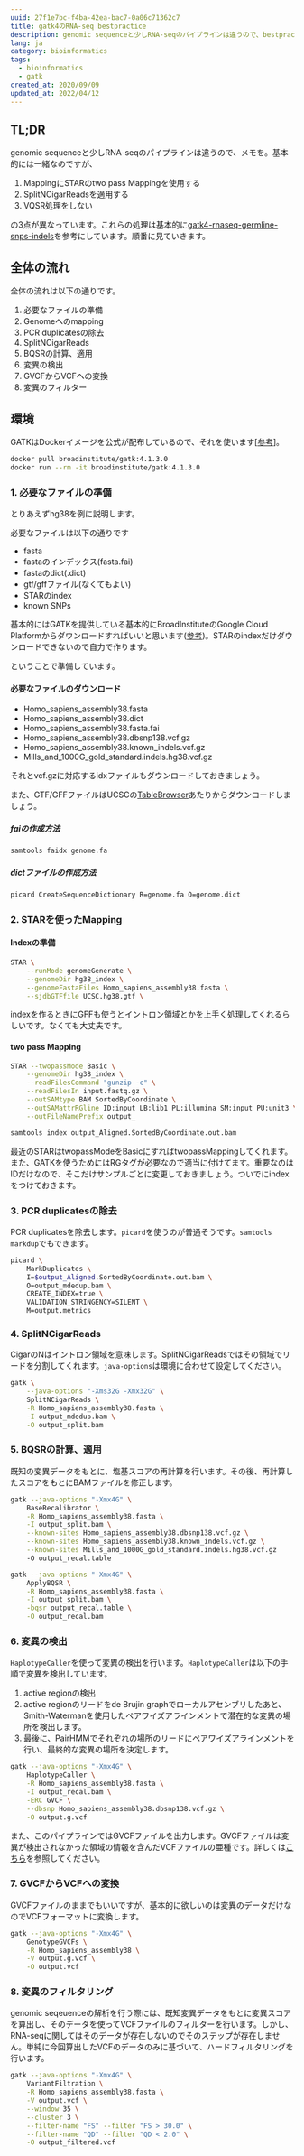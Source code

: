 ```yaml
---
uuid: 27f1e7bc-f4ba-42ea-bac7-0a06c71362c7
title: gatk4のRNA-seq bestpractice
description: genomic sequenceと少しRNA-seqのパイプラインは違うので、bestpracticeをbashで実行するメモ
lang: ja
category: bioinformatics
tags:
  - bioinformatics
  - gatk
created_at: 2020/09/09
updated_at: 2022/04/12
---
```


## TL;DR

genomic sequenceと少しRNA-seqのパイプラインは違うので、メモを。基本的には一緒なのですが、

1. MappingにSTARのtwo pass Mappingを使用する
2. SplitNCigarReadsを適用する
3. VQSR処理をしない

の3点が異なっています。これらの処理は基本的に[gatk4-rnaseq-germline-snps-indels](https://github.com/gatk-workflows/gatk4-rnaseq-germline-snps-indels)を参考にしています。順番に見ていきます。

## 全体の流れ

全体の流れは以下の通りです。

1. 必要なファイルの準備
2. Genomeへのmapping
3. PCR duplicatesの除去
4. SplitNCigarReads
5. BQSRの計算、適用
6. 変異の検出
7. GVCFからVCFへの変換
8. 変異のフィルター

## 環境

GATKはDockerイメージを公式が配布しているので、それを使います[[参考](https://gatk.broadinstitute.org/hc/en-us/articles/360035889991--How-to-Run-GATK-in-a-Docker-container)]。

```bash
docker pull broadinstitute/gatk:4.1.3.0
docker run --rm -it broadinstitute/gatk:4.1.3.0
```

### 1. 必要なファイルの準備

とりあえずhg38を例に説明します。

必要なファイルは以下の通りです

- fasta
- fastaのインデックス(fasta.fai)
- fastaのdict(.dict)
- gtf/gffファイル(なくてもよい)
- STARのindex
- known SNPs

基本的にはGATKを提供している基本的にBroadInstituteのGoogle Cloud Platformからダウンロードすればいいと思います([参考](https://gatk.broadinstitute.org/hc/en-us/articles/360035890811-Resource-bundle))。STARのindexだけダウンロードできないので自力で作ります。

ということで準備しています。

#### 必要なファイルのダウンロード

- Homo_sapiens_assembly38.fasta
- Homo_sapiens_assembly38.dict
- Homo_sapiens_assembly38.fasta.fai
- Homo_sapiens_assembly38.dbsnp138.vcf.gz
- Homo_sapiens_assembly38.known_indels.vcf.gz
- Mills_and_1000G_gold_standard.indels.hg38.vcf.gz

それとvcf.gzに対応するidxファイルもダウンロードしておきましょう。

また、GTF/GFFファイルはUCSCの[TableBrowser](http://genome.ucsc.edu/cgi-bin/hgTables?hgsid=702445431_Sfbmz6yeD2TAoJchOBdnJQOWBi7t&clade=mammal&org=Human&db=hg38&hgta_group=genes&hgta_track=refSeqComposite&hgta_table=0&hgta_regionType=genome&position=chr1%3A11102837-11267747&hgta_outputType=primaryTable&hgta_outFileName=UCSC.hg38.gtf.gz)あたりからダウンロードしましょう。

##### faiの作成方法

```bash
samtools faidx genome.fa
```

##### dictファイルの作成方法

```bash
picard CreateSequenceDictionary R=genome.fa O=genome.dict
```

### 2. STARを使ったMapping

#### Indexの準備

```bash
STAR \
    --runMode genomeGenerate \
    --genomeDir hg38_index \
    --genomeFastaFiles Homo_sapiens_assembly38.fasta \
    --sjdbGTFfile UCSC.hg38.gtf \
```

indexを作るときにGFFも使うとイントロン領域とかを上手く処理してくれるらしいです。なくても大丈夫です。

#### two pass Mapping

```bash
STAR --twopassMode Basic \
    --genomeDir hg38_index \
    --readFilesCommand "gunzip -c" \
    --readFilesIn input.fastq.gz \
    --outSAMtype BAM SortedByCoordinate \
    --outSAMattrRGline ID:input LB:lib1 PL:illumina SM:input PU:unit3 \
    --outFileNamePrefix output_

samtools index output_Aligned.SortedByCoordinate.out.bam
```

最近のSTARはtwopassModeをBasicにすればtwopassMappingしてくれます。また、GATKを使うためにはRGタグが必要なので適当に付けてます。重要なのはIDだけなので、そこだけサンプルごとに変更しておきましょう。ついでにindexをつけておきます。

### 3. PCR duplicatesの除去

PCR duplicatesを除去します。`picard`を使うのが普通そうです。`samtools markdup`でもできます。

```bash
picard \
    MarkDuplicates \
    I=$output_Aligned.SortedByCoordinate.out.bam \
    O=output_mdedup.bam \
    CREATE_INDEX=true \
    VALIDATION_STRINGENCY=SILENT \
    M=output.metrics
```

### 4. SplitNCigarReads

CigarのNはイントロン領域を意味します。SplitNCigarReadsではその領域でリードを分割してくれます。`java-options`は環境に合わせて設定してください。

```bash
gatk \
    --java-options "-Xms32G -Xmx32G" \
    SplitNCigarReads \
    -R Homo_sapiens_assembly38.fasta \
    -I output_mdedup.bam \
    -O output_split.bam
```

### 5. BQSRの計算、適用

既知の変異データをもとに、塩基スコアの再計算を行います。その後、再計算したスコアをもとにBAMファイルを修正します。

```bash
gatk --java-options "-Xmx4G" \
    BaseRecalibrator \
    -R Homo_sapiens_assembly38.fasta \
    -I output_split.bam \
    --known-sites Homo_sapiens_assembly38.dbsnp138.vcf.gz \
    --known-sites Homo_sapiens_assembly38.known_indels.vcf.gz \
    --known-sites Mills_and_1000G_gold_standard.indels.hg38.vcf.gz
    -O output_recal.table
```

```bash
gatk --java-options "-Xmx4G" \
    ApplyBQSR \
    -R Homo_sapiens_assembly38.fasta \
    -I output_split.bam \
    -bqsr output_recal.table \
    -O output_recal.bam
```

### 6. 変異の検出

`HaplotypeCaller`を使って変異の検出を行います。`HaplotypeCaller`は以下の手順で変異を検出しています。

1. active regionの検出
2. active regionのリードをde Brujin graphでローカルアセンブリしたあと、Smith-Watermanを使用したペアワイズアラインメントで潜在的な変異の場所を検出します。
3. 最後に、PairHMMでそれぞれの場所のリードにペアワイズアラインメントを行い、最終的な変異の場所を決定します。

```bash
gatk --java-options "-Xmx4G" \
    HaplotypeCaller \
    -R Homo_sapiens_assembly38.fasta \
    -I output_recal.bam \
    -ERC GVCF \
    --dbsnp Homo_sapiens_assembly38.dbsnp138.vcf.gz \
    -O output.g.vcf
```

また、このパイプラインではGVCFファイルを出力します。GVCFファイルは変異が検出されなかった領域の情報を含んだVCFファイルの亜種です。詳しくは[こちら](https://gatk.broadinstitute.org/hc/en-us/articles/360035531812-GVCF-Genomic-Variant-Call-Format)を参照してください。

### 7. GVCFからVCFへの変換

GVCFファイルのままでもいいですが、基本的に欲しいのは変異のデータだけなのでVCFフォーマットに変換します。

```bash
gatk --java-options "-Xmx4G" \
    GenotypeGVCFs \
    -R Homo_sapiens_assembly38 \
    -V output.g.vcf \
    -O output.vcf
```

### 8. 変異のフィルタリング

genomic seqeuenceの解析を行う際には、既知変異データをもとに変異スコアを算出し、そのデータを使ってVCFファイルのフィルターを行います。しかし、RNA-seqに関してはそのデータが存在しないのでそのステップが存在しません。単純に今回算出したVCFのデータのみに基づいて、ハードフィルタリングを行います。

```bash
gatk --java-options "-Xmx4G" \
    VariantFiltration \
    -R Homo_sapiens_assembly38.fasta \
    -V output.vcf \
    --window 35 \
    --cluster 3 \
    --filter-name "FS" --filter "FS > 30.0" \
    --filter-name "QD" --filter "QD < 2.0" \
    -O output_filtered.vcf
```
